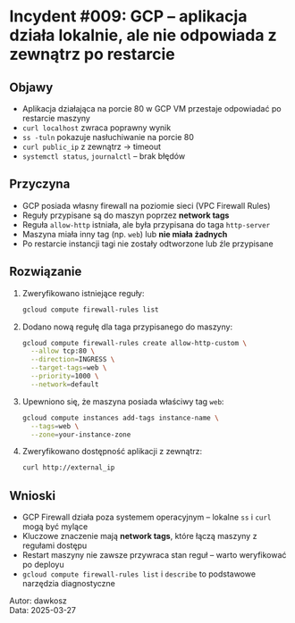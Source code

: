 # Incydent #009: GCP – aplikacja działa lokalnie, ale nie odpowiada z zewnątrz po restarcie

## Objawy

- Aplikacja działająca na porcie 80 w GCP VM przestaje odpowiadać po restarcie maszyny
- `curl localhost` zwraca poprawny wynik
- `ss -tuln` pokazuje nasłuchiwanie na porcie 80
- `curl public_ip` z zewnątrz → timeout
- `systemctl status`, `journalctl` – brak błędów

## Przyczyna

- GCP posiada własny firewall na poziomie sieci (VPC Firewall Rules)
- Reguły przypisane są do maszyn poprzez **network tags**
- Reguła `allow-http` istniała, ale była przypisana do taga `http-server`
- Maszyna miała inny tag (np. `web`) lub **nie miała żadnych**
- Po restarcie instancji tagi nie zostały odtworzone lub źle przypisane

## Rozwiązanie

1. Zweryfikowano istniejące reguły:

   ```bash
   gcloud compute firewall-rules list
   ```

2. Dodano nową regułę dla taga przypisanego do maszyny:

   ```bash
   gcloud compute firewall-rules create allow-http-custom \
     --allow tcp:80 \
     --direction=INGRESS \
     --target-tags=web \
     --priority=1000 \
     --network=default
   ```

3. Upewniono się, że maszyna posiada właściwy tag `web`:

   ```bash
   gcloud compute instances add-tags instance-name \
     --tags=web \
     --zone=your-instance-zone
   ```

4. Zweryfikowano dostępność aplikacji z zewnątrz:

   ```bash
   curl http://external_ip
   ```

## Wnioski

- GCP Firewall działa poza systemem operacyjnym – lokalne `ss` i `curl` mogą być mylące
- Kluczowe znaczenie mają **network tags**, które łączą maszyny z regułami dostępu
- Restart maszyny nie zawsze przywraca stan reguł – warto weryfikować po deployu
- `gcloud compute firewall-rules list` i `describe` to podstawowe narzędzia diagnostyczne

Autor: dawkosz  
Data: 2025-03-27
